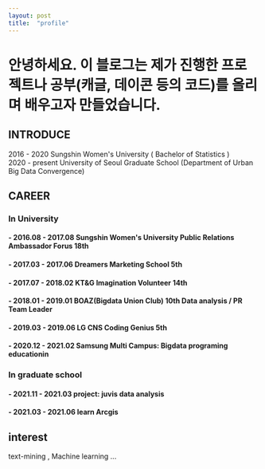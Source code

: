 ```yaml
---
layout: post
title:  "profile"
---
```


# 안녕하세요. 이 블로그는 제가 진행한 프로젝트나 공부(캐글, 데이콘 등의 코드)를 올리며 배우고자 만들었습니다.



## INTRODUCE
2016 - 2020      Sungshin Women's University ( Bachelor of Statistics )  
2020 - present   University of Seoul Graduate School (Department of Urban Big Data Convergence) 


## CAREER
### In University


  #### - 2016.08 - 2017.08   Sungshin Women's University Public Relations Ambassador Forus 18th
  #### - 2017.03 - 2017.06   Dreamers Marketing School 5th
  #### - 2017.07 - 2018.02   KT&G Imagination Volunteer 14th
  #### - 2018.01 - 2019.01   BOAZ(Bigdata Union Club) 10th  Data analysis  / PR Team Leader
  #### - 2019.03 - 2019.06   LG CNS Coding Genius 5th
  #### - 2020.12 - 2021.02   Samsung Multi Campus: Bigdata programing educationin

### In graduate school
  #### - 2021.11 - 2021.03   project: juvis data analysis   
  #### - 2021.03 - 2021.06   learn Arcgis
  
  
## interest
text-mining , Machine learning ...



